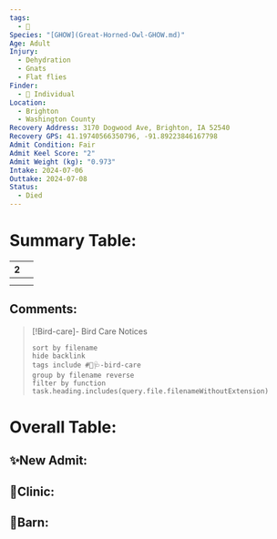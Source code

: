 ```yaml
---
tags:
  - 🦅
Species: "[GHOW](Great-Horned-Owl-GHOW.md)"
Age: Adult
Injury:
  - Dehydration
  - Gnats
  - Flat flies
Finder:
  - 🧑 Individual
Location:
  - Brighton
  - Washington County
Recovery Address: 3170 Dogwood Ave, Brighton, IA 52540
Recovery GPS: 41.19740566350796, -91.89223846167798
Admit Condition: Fair
Admit Keel Score: "2"
Admit Weight (kg): "0.973"
Intake: 2024-07-06
Outtake: 2024-07-08
Status:
  - Died
---
```


# Summary Table:

<div><table class="dataview table-view-table"><thead class="table-view-thead"><tr class="table-view-tr-header"><th class="table-view-th"><span></span><span class="dataview small-text">2</span></th><th class="table-view-th"><span></span></th></tr></thead><tbody class="table-view-tbody"><tr><td><span></span></td><td><span></span></td></tr><tr><td><span></span></td><td><span></span></td></tr></tbody></table></div>

## Comments:

> [!Bird-care]- Bird Care Notices
>   ```tasks 
>   sort by filename
>   hide backlink
>   tags include #🦅🩺-bird-care 
>   group by filename reverse
>   filter by function task.heading.includes(query.file.filenameWithoutExtension)
>   ```

# Overall Table:

## ✨New Admit:



## 🏥Clinic:



## 🏡Barn:


